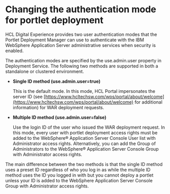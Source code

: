 # Changing the authentication mode for portlet deployment

HCL Digital Experience provides two user authentication modes that the Portlet Deployment Manager can use to authenticate with the IBM WebSphere Application Server administrative services when security is enabled.

The authentication modes are specified by the use.admin.user property in Deployment Service. The following two methods are supported in both a standalone or clustered environment.

-   **Single ID method \(use.admin.user=true\)**

    This is the default mode. In this mode, HCL Portal impersonates the server ID \(see [https://www.hcltechsw.com/wps/portal/about/welcome](https://www.hcltechsw.com/wps/portal/about/welcome) for additional information\) for WAR deployment requests.

-   **Multiple ID method \(use.admin.user=false\)**

    Use the login ID of the user who issued the WAR deployment request. In this mode, every user with portlet deployment access rights must be added to the WebSphere® Application Server Console User list with Administrator access rights. Alternatively, you can add the Group of Administrators to the WebSphere® Application Server Console Group with Administrator access rights.


The main difference between the two methods is that the single ID method uses a preset ID regardless of who you log in as while the multiple ID method uses the ID you logged in with but you cannot deploy a portlet unless your ID is added to the WebSphere Application Server Console Group with Administrator access rights.


